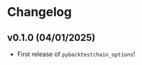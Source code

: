 # Changelog

<!--next-version-placeholder-->

## v0.1.0 (04/01/2025)

- First release of `pybacktestchain_options`!